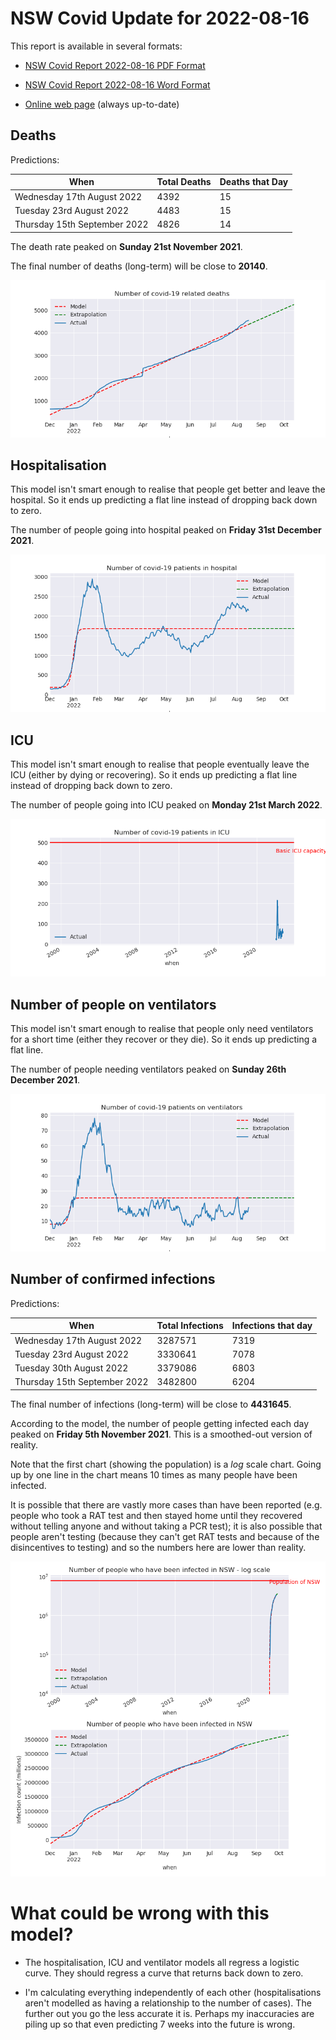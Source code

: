 # NSW Covid Update for 2022-08-16

This report is available in several formats:

- [NSW Covid Report 2022-08-16 PDF Format](https://github.com/solresol/yet-another-pandemic-prediction/raw/main/output/2022-08-16/nsw-covid-report-2022-08-16.pdf)

- [NSW Covid Report 2022-08-16 Word Format](https://github.com/solresol/yet-another-pandemic-prediction/raw/main/output/2022-08-16/nsw-covid-report-2022-08-16.docx)

- [Online web page](https://github.com/solresol/yet-another-pandemic-prediction/tree/main/output/README.md) (always up-to-date)

## Deaths

Predictions:

| When | Total Deaths | Deaths that Day |
| ---- | ------------ | --------------- |
| Wednesday 17th August 2022 | 4392 | 15 |
| Tuesday 23rd August 2022 | 4483 | 15 |
| Thursday 15th September 2022 | 4826 | 14 |

The death rate peaked on **Sunday 21st November 2021**.

The final number of deaths (long-term) will
be close to **20140**.

![](2022-08-16/deaths.png)



## Hospitalisation

This model isn't smart enough to realise that people get better and leave the hospital.
So it ends up predicting a flat line instead of dropping back down to zero.

The number of people going into hospital peaked on **Friday 31st December 2021**.

![](2022-08-16/hospitalisation.png)

## ICU

This model isn't smart enough to realise that people eventually leave the ICU
(either by dying or recovering).
So it ends up predicting a flat line instead of dropping back down to zero.

The number of people going into ICU peaked on **Monday 21st March 2022**.

![](2022-08-16/icu.png)

## Number of people on ventilators

This model isn't smart enough to realise that people only need ventilators for
a short time (either they recover or they die). So it ends up predicting a flat line.

The number of people needing ventilators peaked on **Sunday 26th December 2021**.

![](2022-08-16/ventilators.png)

## Number of confirmed infections

Predictions:

| When | Total Infections | Infections that day |
| ---- | ------------ | --------------- |
| Wednesday 17th August 2022 | 3287571 | 7319 |
| Tuesday 23rd August 2022 | 3330641 | 7078 |
| Tuesday 30th August 2022 | 3379086 | 6803 |
| Thursday 15th September 2022 | 3482800 | 6204 |

The final number of infections (long-term) will
be close to **4431645**.


According to the model, the number of people getting infected each day peaked on **Friday 5th November 2021**. This is a smoothed-out version of reality.

Note that the first chart (showing the population) is a *log* scale chart. Going up by one line in the chart means 10 times as many people have been infected. 

It is possible that there are vastly more cases than have been
reported (e.g. people who took a RAT test and then stayed home until
they recovered without telling anyone and without taking a PCR test);
it is also possible that people aren't testing (because they can't get
RAT tests and because of the disincentives to testing) and so the
numbers here are lower than reality.


![](2022-08-16/infection.png)



# What could be wrong with this model?

- The hospitalisation, ICU and ventilator models all regress a logistic curve. They
should regress a curve that returns back down to zero.

- I'm calculating everything independently of each other (hospitalisations aren't modelled as having a relationship to the number of cases). The further out you go the less accurate it is. Perhaps my inaccuracies are piling up so that even predicting 7 weeks into the future is wrong.


